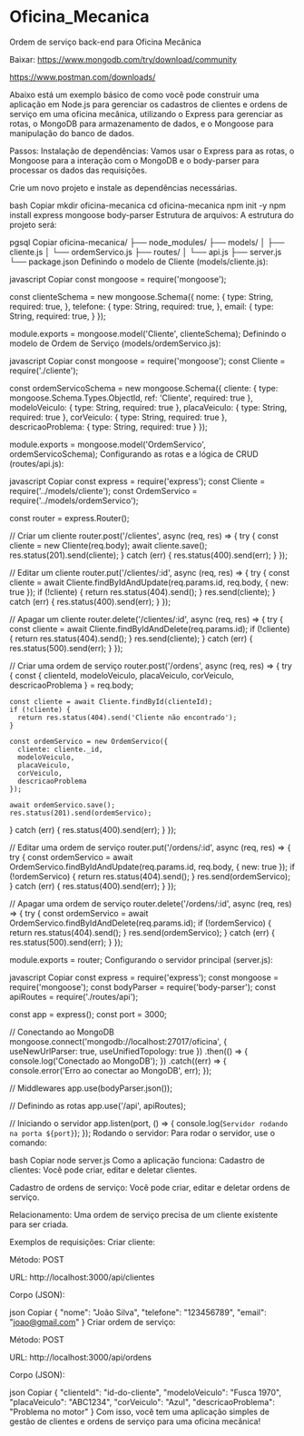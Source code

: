 # Oficina_Mecanica
Ordem de serviço back-end para Oficina Mecânica

Baixar: 
https://www.mongodb.com/try/download/community

https://www.postman.com/downloads/


Abaixo está um exemplo básico de como você pode construir uma aplicação em Node.js para gerenciar os cadastros de clientes e ordens de serviço em uma oficina mecânica, utilizando o Express para gerenciar as rotas, o MongoDB para armazenamento de dados, e o Mongoose para manipulação do banco de dados.

Passos:
Instalação de dependências: Vamos usar o Express para as rotas, o Mongoose para a interação com o MongoDB e o body-parser para processar os dados das requisições.

Crie um novo projeto e instale as dependências necessárias.

bash
Copiar
mkdir oficina-mecanica
cd oficina-mecanica
npm init -y
npm install express mongoose body-parser
Estrutura de arquivos: A estrutura do projeto será:

pgsql
Copiar
oficina-mecanica/
├── node_modules/
├── models/
│   ├── cliente.js
│   └── ordemServico.js
├── routes/
│   └── api.js
├── server.js
└── package.json
Definindo o modelo de Cliente (models/cliente.js):

javascript
Copiar
const mongoose = require('mongoose');

const clienteSchema = new mongoose.Schema({
  nome: {
    type: String,
    required: true,
  },
  telefone: {
    type: String,
    required: true,
  },
  email: {
    type: String,
    required: true,
  }
});

module.exports = mongoose.model('Cliente', clienteSchema);
Definindo o modelo de Ordem de Serviço (models/ordemServico.js):

javascript
Copiar
const mongoose = require('mongoose');
const Cliente = require('./cliente');

const ordemServicoSchema = new mongoose.Schema({
  cliente: {
    type: mongoose.Schema.Types.ObjectId,
    ref: 'Cliente',
    required: true
  },
  modeloVeiculo: {
    type: String,
    required: true
  },
  placaVeiculo: {
    type: String,
    required: true
  },
  corVeiculo: {
    type: String,
    required: true
  },
  descricaoProblema: {
    type: String,
    required: true
  }
});

module.exports = mongoose.model('OrdemServico', ordemServicoSchema);
Configurando as rotas e a lógica de CRUD (routes/api.js):

javascript
Copiar
const express = require('express');
const Cliente = require('../models/cliente');
const OrdemServico = require('../models/ordemServico');

const router = express.Router();

// Criar um cliente
router.post('/clientes', async (req, res) => {
  try {
    const cliente = new Cliente(req.body);
    await cliente.save();
    res.status(201).send(cliente);
  } catch (err) {
    res.status(400).send(err);
  }
});

// Editar um cliente
router.put('/clientes/:id', async (req, res) => {
  try {
    const cliente = await Cliente.findByIdAndUpdate(req.params.id, req.body, { new: true });
    if (!cliente) {
      return res.status(404).send();
    }
    res.send(cliente);
  } catch (err) {
    res.status(400).send(err);
  }
});

// Apagar um cliente
router.delete('/clientes/:id', async (req, res) => {
  try {
    const cliente = await Cliente.findByIdAndDelete(req.params.id);
    if (!cliente) {
      return res.status(404).send();
    }
    res.send(cliente);
  } catch (err) {
    res.status(500).send(err);
  }
});

// Criar uma ordem de serviço
router.post('/ordens', async (req, res) => {
  try {
    const { clienteId, modeloVeiculo, placaVeiculo, corVeiculo, descricaoProblema } = req.body;

    const cliente = await Cliente.findById(clienteId);
    if (!cliente) {
      return res.status(404).send('Cliente não encontrado');
    }

    const ordemServico = new OrdemServico({
      cliente: cliente._id,
      modeloVeiculo,
      placaVeiculo,
      corVeiculo,
      descricaoProblema
    });

    await ordemServico.save();
    res.status(201).send(ordemServico);
  } catch (err) {
    res.status(400).send(err);
  }
});

// Editar uma ordem de serviço
router.put('/ordens/:id', async (req, res) => {
  try {
    const ordemServico = await OrdemServico.findByIdAndUpdate(req.params.id, req.body, { new: true });
    if (!ordemServico) {
      return res.status(404).send();
    }
    res.send(ordemServico);
  } catch (err) {
    res.status(400).send(err);
  }
});

// Apagar uma ordem de serviço
router.delete('/ordens/:id', async (req, res) => {
  try {
    const ordemServico = await OrdemServico.findByIdAndDelete(req.params.id);
    if (!ordemServico) {
      return res.status(404).send();
    }
    res.send(ordemServico);
  } catch (err) {
    res.status(500).send(err);
  }
});

module.exports = router;
Configurando o servidor principal (server.js):

javascript
Copiar
const express = require('express');
const mongoose = require('mongoose');
const bodyParser = require('body-parser');
const apiRoutes = require('./routes/api');

const app = express();
const port = 3000;

// Conectando ao MongoDB
mongoose.connect('mongodb://localhost:27017/oficina', { useNewUrlParser: true, useUnifiedTopology: true })
  .then(() => {
    console.log('Conectado ao MongoDB');
  })
  .catch((err) => {
    console.error('Erro ao conectar ao MongoDB', err);
  });

// Middlewares
app.use(bodyParser.json());

// Definindo as rotas
app.use('/api', apiRoutes);

// Iniciando o servidor
app.listen(port, () => {
  console.log(`Servidor rodando na porta ${port}`);
});
Rodando o servidor: Para rodar o servidor, use o comando:

bash
Copiar
node server.js
Como a aplicação funciona:
Cadastro de clientes: Você pode criar, editar e deletar clientes.

Cadastro de ordens de serviço: Você pode criar, editar e deletar ordens de serviço.

Relacionamento: Uma ordem de serviço precisa de um cliente existente para ser criada.

Exemplos de requisições:
Criar cliente:

Método: POST

URL: http://localhost:3000/api/clientes

Corpo (JSON):

json
Copiar
{
  "nome": "João Silva",
  "telefone": "123456789",
  "email": "joao@gmail.com"
}
Criar ordem de serviço:

Método: POST

URL: http://localhost:3000/api/ordens

Corpo (JSON):

json
Copiar
{
  "clienteId": "id-do-cliente",
  "modeloVeiculo": "Fusca 1970",
  "placaVeiculo": "ABC1234",
  "corVeiculo": "Azul",
  "descricaoProblema": "Problema no motor"
}
Com isso, você tem uma aplicação simples de gestão de clientes e ordens de serviço para uma oficina mecânica!
